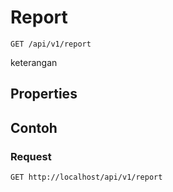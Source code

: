 # Report
```http
GET /api/v1/report
```
keterangan
## Properties
## Contoh
### Request
```http
GET http://localhost/api/v1/report
```
